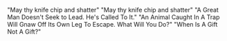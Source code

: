 "May thy knife chip and shatter"
"May thy knife chip and shatter"
"A Great Man Doesn't Seek to Lead. He's Called To It."
"An Animal Caught In A Trap Will Gnaw Off Its Own Leg To Escape. What Will You Do?"
"When Is A Gift Not A Gift?"

